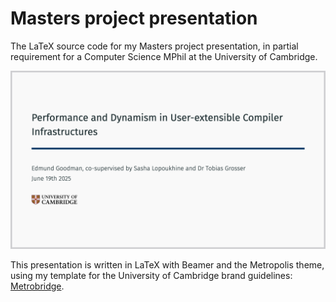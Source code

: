 # Masters project presentation

The LaTeX source code for my Masters project presentation, in partial requirement for a Computer Science MPhil at the University of Cambridge.

<p align="center">
<a href="https://github.com/EdmundGoodman/masters-project-presentation/releases/download/tidied/Project_presentation.pdf">
<img src="https://github.com/EdmundGoodman/masters-project-presentation/blob/main/images/title_slide.png?raw=true">
</a>
</p>

This presentation is written in LaTeX with Beamer and the Metropolis theme, using my template for the University of Cambridge brand guidelines: [Metrobridge](https://github.com/EdmundGoodman/metrobridge).